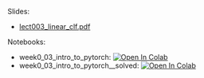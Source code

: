 Slides:

* [lect003_linear_clf.pdf](https://github.com/girafe-ai/ml-course/blob/23f_ptml/week0_03_linear_classification/lect003_linear_clf.pdf)

Notebooks:

* week0_03_intro_to_pytorch: [![Open In Colab](https://colab.research.google.com/assets/colab-badge.svg)](https://colab.research.google.com/github/girafe-ai/ml-course/blob/23f_ptml/week0_03_linear_classification/week0_03_intro_to_pytorch.ipynb)
* week0_03_intro_to_pytorch__solved: [![Open In Colab](https://colab.research.google.com/assets/colab-badge.svg)](https://colab.research.google.com/github/girafe-ai/ml-course/blob/23f_ptml/week0_03_linear_classification/week0_03_intro_to_pytorch_solved.ipynb)

